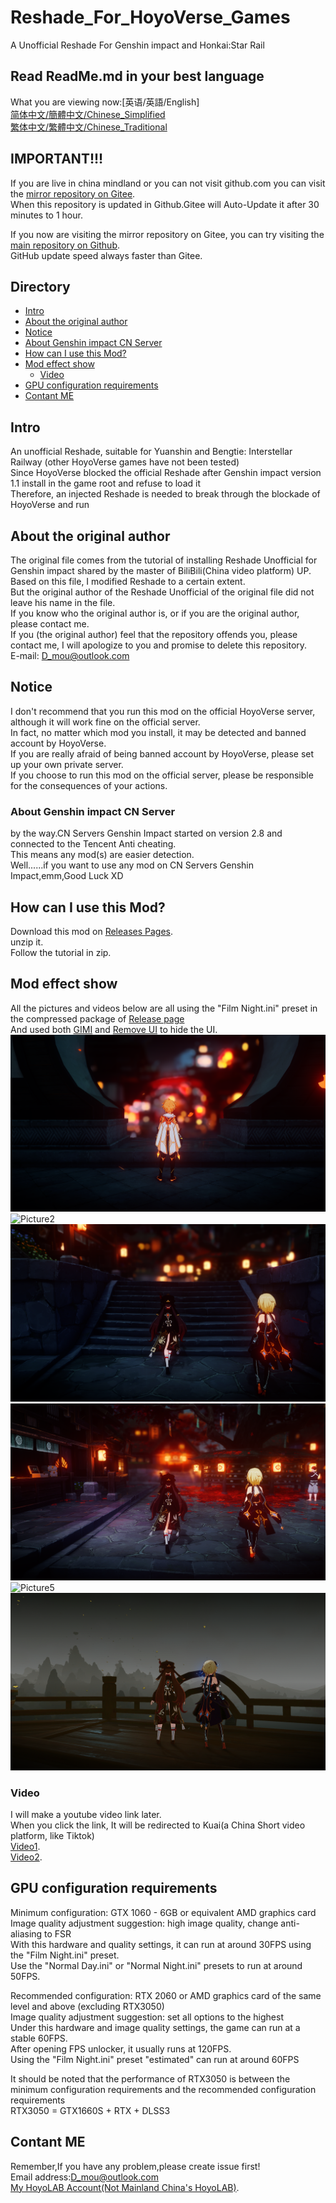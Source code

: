 # Reshade_For_HoyoVerse_Games
A Unofficial Reshade For Genshin impact and Honkai:Star Rail  

## Read ReadMe.md in your best language
What you are viewing now:[英语/英語/English]  
[简体中文/簡體中文/Chinese_Simplified](README.Chinese_Simplified.md)  
[繁体中文/繁體中文/Chinese_Traditional](README.Chinese_Traditional.md)  

## IMPORTANT!!!  
If you are live in china mindland or you can not visit github.com
you can visit the [mirror repository on Gitee](https://gitee.com/DuolaD/Reshade_For_MiHoYo_Games).   
When this repository is updated in Github.Gitee will Auto-Update it after 30 minutes to 1 hour.  

If you now are visiting the mirror repository on Gitee, you can try visiting the [main repository on Github](https://github.com/DuolaD/Reshade_For_HoyoVerse_Games).  
GitHub update speed always faster than Gitee.

## Directory
- [Intro](#Intro)  
- [About the original author](#About_the_original_author)
- [Notice](#Notice)  
 - [About Genshin impact CN Server](#About_Genshin_impact_CN_Server)
- [How can I use this Mod?](#How_can_I_use_this_Mod?)  
- [Mod effect show](#Mod_effect_show)
  - [Video](#Video)
- [GPU configuration requirements](#GPU_configuration_requirements)  
- [Contant ME](#Contant_ME)  

## Intro
An unofficial Reshade, suitable for Yuanshin and Bengtie: Interstellar Railway (other HoyoVerse games have not been tested)  
Since HoyoVerse blocked the official Reshade after Genshin impact version 1.1 install in the game root and refuse to load it  
Therefore, an injected Reshade is needed to break through the blockade of HoyoVerse and run  

## About the original author
The original file comes from the tutorial of installing Reshade Unofficial for Genshin impact shared by the master of BiliBili(China video platform) UP. Based on this file, I modified Reshade to a certain extent.  
But the original author of the Reshade Unofficial of the original file did not leave his name in the file.  
If you know who the original author is, or if you are the original author, please contact me.  
If you (the original author) feel that the repository offends you, please contact me, I will apologize to you and promise to delete this repository.  
E-mail: D_mou@outlook.com

## Notice
I don't recommend that you run this mod on the official HoyoVerse server, although it will work fine on the official server.   
In fact, no matter which mod you install, it may be detected and banned account by HoyoVerse.   
If you are really afraid of being banned account by HoyoVerse, please set up your own private server.  
If you choose to run this mod on the official server, please be responsible for the consequences of your actions.  

### About Genshin impact CN Server  
by the way.CN Servers Genshin Impact started on version 2.8 and connected to the Tencent Anti cheating.   
This means any mod(s) are easier detection.   
Well......if you want to use any mod on CN Servers Genshin Impact,emm,Good Luck XD  

## How can I use this Mod?  
Download this mod on [Releases Pages](https://github.com/DuolaD/Reshade_For_HoyoVerse_Games/releases/tag/Publish).  
unzip it.  
Follow the tutorial in zip.

## Mod effect show  
All the pictures and videos below are all using the "Film Night.ini" preset in the compressed package of [Release page](https://github.com/DuolaD/Reshade_For_HoyoVerse_Games/releases/tag/Publish)  
And used both [GIMI](https://github.com/SilentNightSound/GI-Model-Importer) and [Remove UI](https://github.com/SilentNightSound/GI-Model-Importer) to hide the UI.   
![Picture1](1.png)
![Picture2](2.png)
![Picture3](3.png)
![Picture4](4.png)
![Picture5](5.png)
![Picture6](6.png)
### Video  
I will make a youtube video link later.  
When you click the link, It will be redirected to Kuai(a China Short video platform, like Tiktok)  
[Video1](https://v.kuaishou.com/WKblMb).  
[Video2](https://v.kuaishou.com/XjxMep).  

## GPU configuration requirements
Minimum configuration: GTX 1060 - 6GB or equivalent AMD graphics card  
Image quality adjustment suggestion: high image quality, change anti-aliasing to FSR  
With this hardware and quality settings, it can run at around 30FPS using the "Film Night.ini" preset.  
Use the "Normal Day.ini" or "Normal Night.ini" presets to run at around 50FPS.  

Recommended configuration: RTX 2060 or AMD graphics card of the same level and above (excluding RTX3050)   
Image quality adjustment suggestion: set all options to the highest  
Under this hardware and image quality settings, the game can run at a stable 60FPS.  
After opening FPS unlocker, it usually runs at 120FPS.  
Using the "Film Night.ini" preset "estimated" can run at around 60FPS

It should be noted that the performance of RTX3050 is between the minimum configuration requirements and the recommended configuration requirements  
RTX3050 = GTX1660S + RTX + DLSS3 

## Contant ME  
Remember,If you have any problem,please create issue first!  
Email address:D_mou@outlook.com  
[My HoyoLAB Account(Not Mainland China's HoyoLAB)](https://www.hoyolab.com/accountCenter/postList?id=192633110).  

